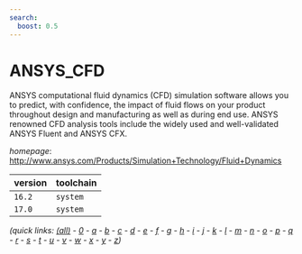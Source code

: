 ```yaml
---
search:
  boost: 0.5
---
```

# ANSYS_CFD

ANSYS computational fluid dynamics (CFD) simulation software allows you to predict, with confidence,  the impact of fluid flows on your product throughout design and manufacturing as well as during end use.  ANSYS renowned CFD analysis tools include the widely used and well-validated ANSYS Fluent and ANSYS CFX.

*homepage*: <http://www.ansys.com/Products/Simulation+Technology/Fluid+Dynamics>

version | toolchain
--------|----------
``16.2`` | ``system``
``17.0`` | ``system``


*(quick links: [(all)](../index.md) - [0](../0/index.md) - [a](../a/index.md) - [b](../b/index.md) - [c](../c/index.md) - [d](../d/index.md) - [e](../e/index.md) - [f](../f/index.md) - [g](../g/index.md) - [h](../h/index.md) - [i](../i/index.md) - [j](../j/index.md) - [k](../k/index.md) - [l](../l/index.md) - [m](../m/index.md) - [n](../n/index.md) - [o](../o/index.md) - [p](../p/index.md) - [q](../q/index.md) - [r](../r/index.md) - [s](../s/index.md) - [t](../t/index.md) - [u](../u/index.md) - [v](../v/index.md) - [w](../w/index.md) - [x](../x/index.md) - [y](../y/index.md) - [z](../z/index.md))*

